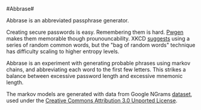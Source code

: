 #Abbrase#

Abbrase is an abbreviated passphrase generator.

Creating secure passwords is easy. Remembering them is hard. [Pwgen](http://sourceforge.net/projects/pwgen/) makes them memorable though prounouncability. XKCD [suggests](http://xkcd.com/936/) using a series of random common words, but the "bag of random words" technique has difficulty scaling to higher entropy levels.

Abbrase is an experiment with generating probable phrases using markov chains, and abbreviating each word to the first few letters. This strikes a balance between excessive password length and excessive mnemonic length.

The markov models are generated with data from Google NGrams [dataset](http://storage.googleapis.com/books/ngrams/books/datasetsv2.html), used under the [Creative Commons Attribution 3.0 Unported License](http://creativecommons.org/licenses/by/3.0/). 
